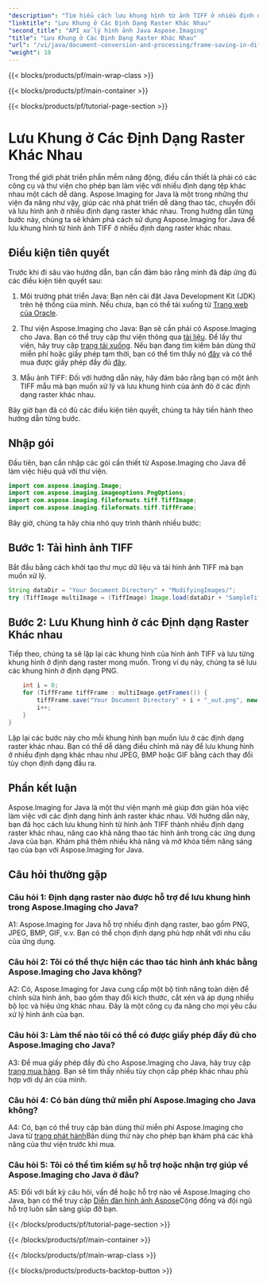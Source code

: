 ```yaml
---
"description": "Tìm hiểu cách lưu khung hình từ ảnh TIFF ở nhiều định dạng raster khác nhau bằng Aspose.Imaging for Java. Nâng cao khả năng thao tác hình ảnh trong các ứng dụng Java của bạn."
"linktitle": "Lưu Khung ở Các Định Dạng Raster Khác Nhau"
"second_title": "API xử lý hình ảnh Java Aspose.Imaging"
"title": "Lưu Khung ở Các Định Dạng Raster Khác Nhau"
"url": "/vi/java/document-conversion-and-processing/frame-saving-in-different-raster-formats/"
"weight": 18
---
```


{{< blocks/products/pf/main-wrap-class >}}

{{< blocks/products/pf/main-container >}}

{{< blocks/products/pf/tutorial-page-section >}}

# Lưu Khung ở Các Định Dạng Raster Khác Nhau

Trong thế giới phát triển phần mềm năng động, điều cần thiết là phải có các công cụ và thư viện cho phép bạn làm việc với nhiều định dạng tệp khác nhau một cách dễ dàng. Aspose.Imaging for Java là một trong những thư viện đa năng như vậy, giúp các nhà phát triển dễ dàng thao tác, chuyển đổi và lưu hình ảnh ở nhiều định dạng raster khác nhau. Trong hướng dẫn từng bước này, chúng ta sẽ khám phá cách sử dụng Aspose.Imaging for Java để lưu khung hình từ hình ảnh TIFF ở nhiều định dạng raster khác nhau.

## Điều kiện tiên quyết

Trước khi đi sâu vào hướng dẫn, bạn cần đảm bảo rằng mình đã đáp ứng đủ các điều kiện tiên quyết sau:

1. Môi trường phát triển Java: Bạn nên cài đặt Java Development Kit (JDK) trên hệ thống của mình. Nếu chưa, bạn có thể tải xuống từ [Trang web của Oracle](https://www.oracle.com/java/technologies/javase-downloads).

2. Thư viện Aspose.Imaging cho Java: Bạn sẽ cần phải có Aspose.Imaging cho Java. Bạn có thể truy cập thư viện thông qua [tài liệu](https://reference.aspose.com/imaging/java/). Để lấy thư viện, hãy truy cập [trang tải xuống](https://releases.aspose.com/imaging/java/). Nếu bạn đang tìm kiếm bản dùng thử miễn phí hoặc giấy phép tạm thời, bạn có thể tìm thấy nó [đây](https://releases.aspose.com/) và có thể mua được giấy phép đầy đủ [đây](https://purchase.aspose.com/buy).

3. Mẫu ảnh TIFF: Đối với hướng dẫn này, hãy đảm bảo rằng bạn có một ảnh TIFF mẫu mà bạn muốn xử lý và lưu khung hình của ảnh đó ở các định dạng raster khác nhau.

Bây giờ bạn đã có đủ các điều kiện tiên quyết, chúng ta hãy tiến hành theo hướng dẫn từng bước.

## Nhập gói

Đầu tiên, bạn cần nhập các gói cần thiết từ Aspose.Imaging cho Java để làm việc hiệu quả với thư viện.

```java
import com.aspose.imaging.Image;
import com.aspose.imaging.imageoptions.PngOptions;
import com.aspose.imaging.fileformats.tiff.TiffImage;
import com.aspose.imaging.fileformats.tiff.TiffFrame;
```

Bây giờ, chúng ta hãy chia nhỏ quy trình thành nhiều bước:

## Bước 1: Tải hình ảnh TIFF

Bắt đầu bằng cách khởi tạo thư mục dữ liệu và tải hình ảnh TIFF mà bạn muốn xử lý.

```java
String dataDir = "Your Document Directory" + "ModifyingImages/";
try (TiffImage multiImage = (TiffImage) Image.load(dataDir + "SampleTiff1.tiff")) {
```

## Bước 2: Lưu Khung hình ở các Định dạng Raster Khác nhau

Tiếp theo, chúng ta sẽ lặp lại các khung hình của hình ảnh TIFF và lưu từng khung hình ở định dạng raster mong muốn. Trong ví dụ này, chúng ta sẽ lưu các khung hình ở định dạng PNG.

```java
    int i = 0;
    for (TiffFrame tiffFrame : multiImage.getFrames()) {
        tiffFrame.save("Your Document Directory" + i + "_out.png", new PngOptions());
        i++;
    }
}
```

Lặp lại các bước này cho mỗi khung hình bạn muốn lưu ở các định dạng raster khác nhau. Bạn có thể dễ dàng điều chỉnh mã này để lưu khung hình ở nhiều định dạng khác nhau như JPEG, BMP hoặc GIF bằng cách thay đổi tùy chọn định dạng đầu ra.

## Phần kết luận

Aspose.Imaging for Java là một thư viện mạnh mẽ giúp đơn giản hóa việc làm việc với các định dạng hình ảnh raster khác nhau. Với hướng dẫn này, bạn đã học cách lưu khung hình từ hình ảnh TIFF thành nhiều định dạng raster khác nhau, nâng cao khả năng thao tác hình ảnh trong các ứng dụng Java của bạn. Khám phá thêm nhiều khả năng và mở khóa tiềm năng sáng tạo của bạn với Aspose.Imaging for Java.

## Câu hỏi thường gặp

### Câu hỏi 1: Định dạng raster nào được hỗ trợ để lưu khung hình trong Aspose.Imaging cho Java?

A1: Aspose.Imaging for Java hỗ trợ nhiều định dạng raster, bao gồm PNG, JPEG, BMP, GIF, v.v. Bạn có thể chọn định dạng phù hợp nhất với nhu cầu của ứng dụng.

### Câu hỏi 2: Tôi có thể thực hiện các thao tác hình ảnh khác bằng Aspose.Imaging cho Java không?

A2: Có, Aspose.Imaging for Java cung cấp một bộ tính năng toàn diện để chỉnh sửa hình ảnh, bao gồm thay đổi kích thước, cắt xén và áp dụng nhiều bộ lọc và hiệu ứng khác nhau. Đây là một công cụ đa năng cho mọi yêu cầu xử lý hình ảnh của bạn.

### Câu hỏi 3: Làm thế nào tôi có thể có được giấy phép đầy đủ cho Aspose.Imaging cho Java?

A3: Để mua giấy phép đầy đủ cho Aspose.Imaging cho Java, hãy truy cập [trang mua hàng](https://purchase.aspose.com/buy). Bạn sẽ tìm thấy nhiều tùy chọn cấp phép khác nhau phù hợp với dự án của mình.

### Câu hỏi 4: Có bản dùng thử miễn phí Aspose.Imaging cho Java không?

A4: Có, bạn có thể truy cập bản dùng thử miễn phí Aspose.Imaging cho Java từ [trang phát hành](https://releases.aspose.com/)Bản dùng thử này cho phép bạn khám phá các khả năng của thư viện trước khi mua.

### Câu hỏi 5: Tôi có thể tìm kiếm sự hỗ trợ hoặc nhận trợ giúp về Aspose.Imaging cho Java ở đâu?

A5: Đối với bất kỳ câu hỏi, vấn đề hoặc hỗ trợ nào về Aspose.Imaging cho Java, bạn có thể truy cập [Diễn đàn hình ảnh Aspose](https://forum.aspose.com/)Cộng đồng và đội ngũ hỗ trợ luôn sẵn sàng giúp đỡ bạn.

{{< /blocks/products/pf/tutorial-page-section >}}

{{< /blocks/products/pf/main-container >}}

{{< /blocks/products/pf/main-wrap-class >}}

{{< blocks/products/products-backtop-button >}}